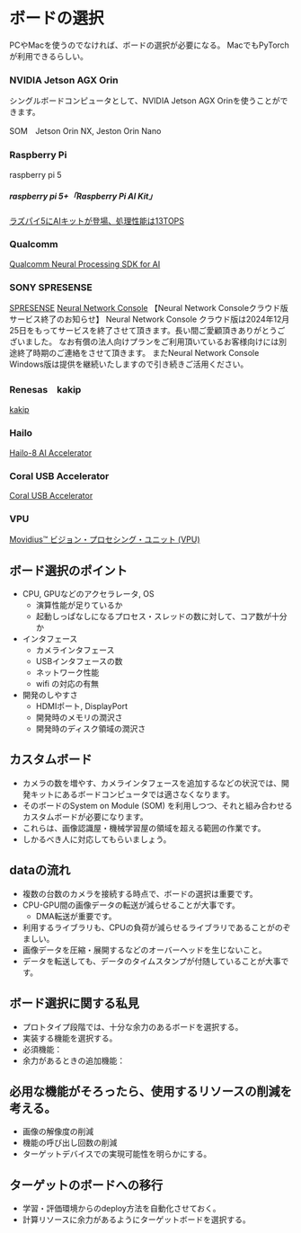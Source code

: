 # ボードの選択
PCやMacを使うのでなければ、ボードの選択が必要になる。
MacでもPyTorchが利用できるらしい。

### NVIDIA Jetson AGX Orin
シングルボードコンピュータとして、NVIDIA Jetson AGX Orinを使うことができます。

SOM　Jetson Orin NX, Jeston Orin Nano

### Raspberry Pi
raspberry pi 5 

##### raspberry pi 5+「Raspberry Pi AI Kit」
[ラズパイ5にAIキットが登場、処理性能は13TOPS](https://monoist.itmedia.co.jp/mn/articles/2406/05/news086.html)

### Qualcomm
[Qualcomm Neural Processing SDK for AI](https://www.qualcomm.com/developer/software/neural-processing-sdk-for-ai)

### SONY SPRESENSE
[SPRESENSE](https://www.sony-semicon.com/ja/products/spresense/index.html)
[Neural Network Console](https://dl.sony.com/ja/)
【Neural Network Consoleクラウド版サービス終了のお知らせ】
Neural Network Console クラウド版は2024年12月25日をもってサービスを終了させて頂きます。長い間ご愛顧頂きありがとうございました。
なお有償の法人向けプランをご利用頂いているお客様向けには別途終了時期のご連絡をさせて頂きます。
またNeural Network Console Windows版は提供を継続いたしますので引き続きご活用ください。

### Renesas　kakip
[kakip](https://www.kakip.ai/)

### Hailo
[Hailo-8 AI Accelerator](https://hailo.ai/ja/products/ai-accelerators/hailo-8-ai-accelerator/)

### Coral USB Accelerator
[Coral USB Accelerator](https://coral.ai/products/accelerator/)

### VPU
[Movidius™ ビジョン・プロセシング・ユニット (VPU)](https://www.intel.co.jp/content/www/jp/ja/products/details/processors/movidius-vpu.html)


## ボード選択のポイント
- CPU, GPUなどのアクセラレータ, OS
  - 演算性能が足りているか
  - 起動しっぱなしになるプロセス・スレッドの数に対して、コア数が十分か
- インタフェース
  - カメラインタフェース
  - USBインタフェースの数
  - ネットワーク性能
  - wifi の対応の有無
- 開発のしやすさ
  - HDMIポート, DisplayPort
  - 開発時のメモリの潤沢さ
  - 開発時のディスク領域の潤沢さ

## カスタムボード
- カメラの数を増やす、カメラインタフェースを追加するなどの状況では、開発キットにあるボードコンピュータでは適さなくなります。
- そのボードのSystem on Module (SOM) を利用しつつ、それと組み合わせるカスタムボードが必要になります。
- これらは、画像認識屋・機械学習屋の領域を超える範囲の作業です。
- しかるべき人に対応してもらいましょう。

## dataの流れ
- 複数の台数のカメラを接続する時点で、ボードの選択は重要です。
- CPU-GPU間の画像データの転送が減らせることが大事です。
  - DMA転送が重要です。
- 利用するライブラリも、CPUの負荷が減らせるライブラリであることがのぞましい。
- 画像データを圧縮・展開するなどのオーバーヘッドを生じないこと。
- データを転送しても、データのタイムスタンプが付随していることが大事です。

## ボード選択に関する私見
- プロトタイプ段階では、十分な余力のあるボードを選択する。
- 実装する機能を選択する。
- 必須機能：
- 余力があるときの追加機能：

## 必用な機能がそろったら、使用するリソースの削減を考える。
- 画像の解像度の削減
- 機能の呼び出し回数の削減
- ターゲットデバイスでの実現可能性を明らかにする。

## ターゲットのボードへの移行
- 学習・評価環境からのdeploy方法を自動化させておく。
- 計算リソースに余力があるようにターゲットボードを選択する。
